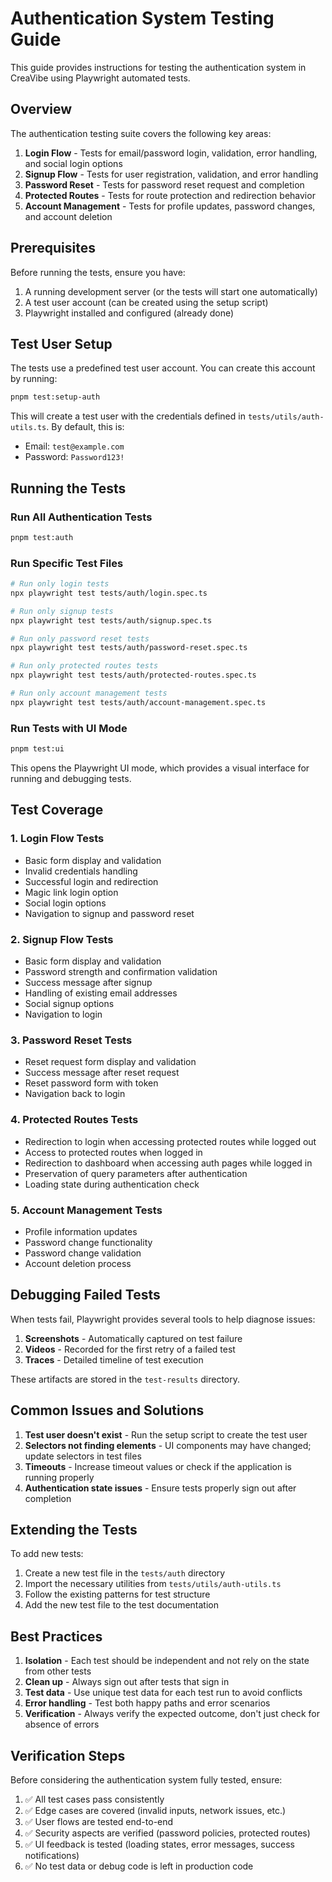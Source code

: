 # Authentication System Testing Guide

This guide provides instructions for testing the authentication system in CreaVibe using Playwright automated tests.

## Overview

The authentication testing suite covers the following key areas:

1. **Login Flow** - Tests for email/password login, validation, error handling, and social login options
2. **Signup Flow** - Tests for user registration, validation, and error handling
3. **Password Reset** - Tests for password reset request and completion
4. **Protected Routes** - Tests for route protection and redirection behavior
5. **Account Management** - Tests for profile updates, password changes, and account deletion

## Prerequisites

Before running the tests, ensure you have:

1. A running development server (or the tests will start one automatically)
2. A test user account (can be created using the setup script)
3. Playwright installed and configured (already done)

## Test User Setup

The tests use a predefined test user account. You can create this account by running:

```bash
pnpm test:setup-auth
```

This will create a test user with the credentials defined in `tests/utils/auth-utils.ts`. By default, this is:
- Email: `test@example.com`
- Password: `Password123!`

## Running the Tests

### Run All Authentication Tests

```bash
pnpm test:auth
```

### Run Specific Test Files

```bash
# Run only login tests
npx playwright test tests/auth/login.spec.ts

# Run only signup tests
npx playwright test tests/auth/signup.spec.ts

# Run only password reset tests
npx playwright test tests/auth/password-reset.spec.ts

# Run only protected routes tests
npx playwright test tests/auth/protected-routes.spec.ts

# Run only account management tests
npx playwright test tests/auth/account-management.spec.ts
```

### Run Tests with UI Mode

```bash
pnpm test:ui
```

This opens the Playwright UI mode, which provides a visual interface for running and debugging tests.

## Test Coverage

### 1. Login Flow Tests

- Basic form display and validation
- Invalid credentials handling
- Successful login and redirection
- Magic link login option
- Social login options
- Navigation to signup and password reset

### 2. Signup Flow Tests

- Basic form display and validation
- Password strength and confirmation validation
- Success message after signup
- Handling of existing email addresses
- Social signup options
- Navigation to login

### 3. Password Reset Tests

- Reset request form display and validation
- Success message after reset request
- Reset password form with token
- Navigation back to login

### 4. Protected Routes Tests

- Redirection to login when accessing protected routes while logged out
- Access to protected routes when logged in
- Redirection to dashboard when accessing auth pages while logged in
- Preservation of query parameters after authentication
- Loading state during authentication check

### 5. Account Management Tests

- Profile information updates
- Password change functionality
- Password change validation
- Account deletion process

## Debugging Failed Tests

When tests fail, Playwright provides several tools to help diagnose issues:

1. **Screenshots** - Automatically captured on test failure
2. **Videos** - Recorded for the first retry of a failed test
3. **Traces** - Detailed timeline of test execution

These artifacts are stored in the `test-results` directory.

## Common Issues and Solutions

1. **Test user doesn't exist** - Run the setup script to create the test user
2. **Selectors not finding elements** - UI components may have changed; update selectors in test files
3. **Timeouts** - Increase timeout values or check if the application is running properly
4. **Authentication state issues** - Ensure tests properly sign out after completion

## Extending the Tests

To add new tests:

1. Create a new test file in the `tests/auth` directory
2. Import the necessary utilities from `tests/utils/auth-utils.ts`
3. Follow the existing patterns for test structure
4. Add the new test file to the test documentation

## Best Practices

1. **Isolation** - Each test should be independent and not rely on the state from other tests
2. **Clean up** - Always sign out after tests that sign in
3. **Test data** - Use unique test data for each test run to avoid conflicts
4. **Error handling** - Test both happy paths and error scenarios
5. **Verification** - Always verify the expected outcome, don't just check for absence of errors

## Verification Steps

Before considering the authentication system fully tested, ensure:

1. ✅ All test cases pass consistently
2. ✅ Edge cases are covered (invalid inputs, network issues, etc.)
3. ✅ User flows are tested end-to-end
4. ✅ Security aspects are verified (password policies, protected routes)
5. ✅ UI feedback is tested (loading states, error messages, success notifications)
6. ✅ No test data or debug code is left in production code

